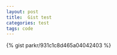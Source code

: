 ```yaml
---
layout: post
title:  Gist test
categories: test
tags: code
---
```

{% gist parkr/931c1c8d465a04042403 %}
